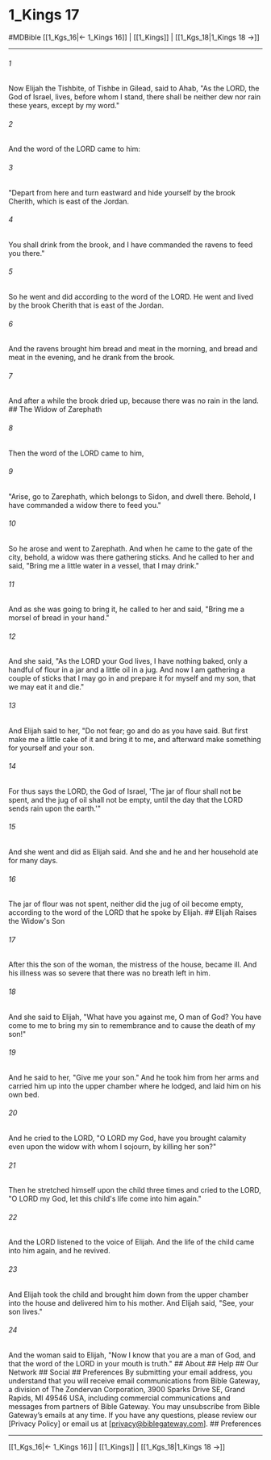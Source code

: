 # 1_Kings 17
#MDBible
[[1_Kgs_16|← 1_Kings 16]] | [[1_Kings]] | [[1_Kgs_18|1_Kings 18 →]]

***


###### 1 
Now Elijah the Tishbite, of Tishbe in Gilead, said to Ahab, "As the LORD, the God of Israel, lives, before whom I stand, there shall be neither dew nor rain these years, except by my word." 

###### 2 
And the word of the LORD came to him: 

###### 3 
"Depart from here and turn eastward and hide yourself by the brook Cherith, which is east of the Jordan. 

###### 4 
You shall drink from the brook, and I have commanded the ravens to feed you there." 

###### 5 
So he went and did according to the word of the LORD. He went and lived by the brook Cherith that is east of the Jordan. 

###### 6 
And the ravens brought him bread and meat in the morning, and bread and meat in the evening, and he drank from the brook. 

###### 7 
And after a while the brook dried up, because there was no rain in the land. ## The Widow of Zarephath 

###### 8 
Then the word of the LORD came to him, 

###### 9 
"Arise, go to Zarephath, which belongs to Sidon, and dwell there. Behold, I have commanded a widow there to feed you." 

###### 10 
So he arose and went to Zarephath. And when he came to the gate of the city, behold, a widow was there gathering sticks. And he called to her and said, "Bring me a little water in a vessel, that I may drink." 

###### 11 
And as she was going to bring it, he called to her and said, "Bring me a morsel of bread in your hand." 

###### 12 
And she said, "As the LORD your God lives, I have nothing baked, only a handful of flour in a jar and a little oil in a jug. And now I am gathering a couple of sticks that I may go in and prepare it for myself and my son, that we may eat it and die." 

###### 13 
And Elijah said to her, "Do not fear; go and do as you have said. But first make me a little cake of it and bring it to me, and afterward make something for yourself and your son. 

###### 14 
For thus says the LORD, the God of Israel, 'The jar of flour shall not be spent, and the jug of oil shall not be empty, until the day that the LORD sends rain upon the earth.'" 

###### 15 
And she went and did as Elijah said. And she and he and her household ate for many days. 

###### 16 
The jar of flour was not spent, neither did the jug of oil become empty, according to the word of the LORD that he spoke by Elijah. ## Elijah Raises the Widow's Son 

###### 17 
After this the son of the woman, the mistress of the house, became ill. And his illness was so severe that there was no breath left in him. 

###### 18 
And she said to Elijah, "What have you against me, O man of God? You have come to me to bring my sin to remembrance and to cause the death of my son!" 

###### 19 
And he said to her, "Give me your son." And he took him from her arms and carried him up into the upper chamber where he lodged, and laid him on his own bed. 

###### 20 
And he cried to the LORD, "O LORD my God, have you brought calamity even upon the widow with whom I sojourn, by killing her son?" 

###### 21 
Then he stretched himself upon the child three times and cried to the LORD, "O LORD my God, let this child's life come into him again." 

###### 22 
And the LORD listened to the voice of Elijah. And the life of the child came into him again, and he revived. 

###### 23 
And Elijah took the child and brought him down from the upper chamber into the house and delivered him to his mother. And Elijah said, "See, your son lives." 

###### 24 
And the woman said to Elijah, "Now I know that you are a man of God, and that the word of the LORD in your mouth is truth." ## About ## Help ## Our Network ## Social ## Preferences By submitting your email address, you understand that you will receive email communications from Bible Gateway, a division of The Zondervan Corporation, 3900 Sparks Drive SE, Grand Rapids, MI 49546 USA, including commercial communications and messages from partners of Bible Gateway. You may unsubscribe from Bible Gateway&rsquo;s emails at any time. If you have any questions, please review our [Privacy Policy] or email us at [privacy@biblegateway.com]. ## Preferences

***

[[1_Kgs_16|← 1_Kings 16]] | [[1_Kings]] | [[1_Kgs_18|1_Kings 18 →]]
